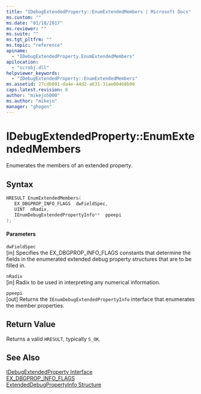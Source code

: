 ```yaml
---
title: "IDebugExtendedProperty::EnumExtendedMembers | Microsoft Docs"
ms.custom: ""
ms.date: "01/18/2017"
ms.reviewer: ""
ms.suite: ""
ms.tgt_pltfrm: ""
ms.topic: "reference"
apiname: 
  - "IDebugExtendedProperty.EnumExtendedMembers"
apilocation: 
  - "scrobj.dll"
helpviewer_keywords: 
  - "IDebugExtendedProperty::EnumExtendedMembers"
ms.assetid: 27cdb091-da4e-44d2-a631-31ae00468b98
caps.latest.revision: 8
author: "mikejo5000"
ms.author: "mikejo"
manager: "ghogen"
---
```

# IDebugExtendedProperty::EnumExtendedMembers
Enumerates the members of an extended property.  
  
## Syntax  
  
```cpp
HRESULT EnumExtendedMembers(  
   EX_DBGPROP_INFO_FLAGS  dwFieldSpec,  
   UINT  nRadix,  
   IEnumDebugExtendedPropertyInfo**  ppeepi  
);  
```  
  
#### Parameters  
 `dwFieldSpec`  
 [in] Specifies the EX_DBGPROP_INFO_FLAGS constants that determine the fields in the enumerated extended debug property structures that are to be filled in.  
  
 `nRadix`  
 [in] Radix to be used in interpreting any numerical information.  
  
 `ppeepi`  
 [out] Returns the `IEnumDebugExtendedPropertyInfo` interface that enumerates the member properties.  
  
## Return Value  
 Returns a valid `HRESULT`, typically `S_OK`.  
  
## See Also  
 [IDebugExtendedProperty Interface](../../winscript/reference/idebugextendedproperty-interface.md)   
 [EX_DBGPROP_INFO_FLAGS](../../winscript/reference/ex-dbgprop-info-flags.md)   
 [ExtendedDebugPropertyInfo Structure](../../winscript/reference/extendeddebugpropertyinfo-structure.md)